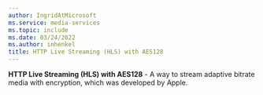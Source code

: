 ```yaml
---
author: IngridAtMicrosoft
ms.service: media-services
ms.topic: include
ms.date: 03/24/2022
ms.author: inhenkel
title: HTTP Live Streaming (HLS) with AES128
---
```


**HTTP Live Streaming (HLS) with AES128** - A way to stream adaptive bitrate media with encryption, which was developed by Apple.
